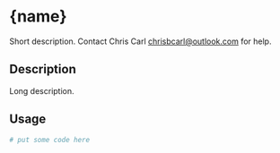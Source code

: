 # {name}
Short description.
Contact Chris Carl <chrisbcarl@outlook.com> for help.


## Description
Long description.


## Usage
```bash
# put some code here
```
